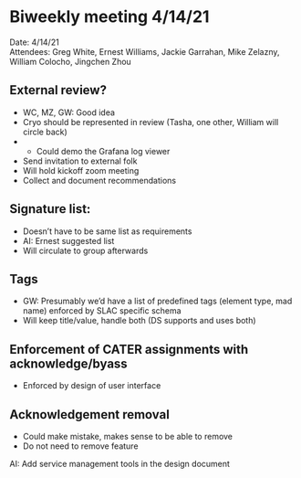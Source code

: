 # Biweekly meeting 4/14/21

Date: 4/14/21  
Attendees: Greg White, Ernest Williams, Jackie Garrahan, Mike Zelazny, William Colocho, Jingchen Zhou  


## External review?  
* WC, MZ, GW: Good idea  
* Cryo should be represented in review (Tasha, one other, William will circle back)  
* * Could demo the Grafana log viewer  
* Send invitation to external folk  
* Will hold kickoff zoom meeting  
* Collect and document recommendations  

## Signature list:
* Doesn’t have to be same list as requirements  
* AI: Ernest suggested list  
* Will circulate to group afterwards  

## Tags
* GW: Presumably we’d have a list of predefined tags (element type, mad name) enforced by SLAC specific schema
*  Will keep title/value, handle both (DS supports and uses both)

## Enforcement of CATER assignments with acknowledge/byass
* Enforced by design of user interface 
 
## Acknowledgement removal
* Could make mistake, makes sense to be able to remove
* Do not need to remove feature


AI: Add service management tools in the design document
